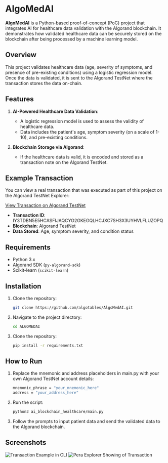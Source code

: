 # AlgoMedAI

**AlgoMedAI** is a Python-based proof-of-concept (PoC) project that integrates AI for healthcare data validation with the Algorand blockchain. It demonstrates how validated healthcare data can be securely stored on the blockchain after being processed by a machine learning model.

## Overview

This project validates healthcare data (age, severity of symptoms, and presence of pre-existing conditions) using a logistic regression model. Once the data is validated, it is sent to the Algorand TestNet where the transaction stores the data on-chain.

## Features

1. **AI-Powered Healthcare Data Validation**: 
   - A logistic regression model is used to assess the validity of healthcare data.
   - Data includes the patient's age, symptom severity (on a scale of 1-10), and pre-existing conditions.

2. **Blockchain Storage via Algorand**:
   - If the healthcare data is valid, it is encoded and stored as a transaction note on the Algorand TestNet.

## Example Transaction

You can view a real transaction that was executed as part of this project on the Algorand TestNet Explorer:

[View Transaction on Algorand TestNet](https://testnet.explorer.perawallet.app/tx/IY3TDBN5E5HCASFIJAQCYO2GKEGQLHCJXC7SH3X3UYHVLFLUZOPQ)

- **Transaction ID**: IY3TDBN5E5HCASFIJAQCYO2GKEGQLHCJXC7SH3X3UYHVLFLUZOPQ
- **Blockchain**: Algorand TestNet
- **Data Stored**: Age, symptom severity, and condition status

## Requirements

- Python 3.x
- Algorand SDK (`py-algorand-sdk`)
- Scikit-learn (`scikit-learn`)

## Installation

1. Clone the repository:
   ```bash
   git clone https://github.com/algotables/AlgoMedAI.git
3. Navigate to the project directory:
   ```bash
   cd ALGOMEDAI
5. Clone the repository:
   ```bash
   pip install -r requirements.txt

## How to Run
1. Replace the mnemonic and address placeholders in main.py with your own Algorand TestNet account details:
   ```bash
   mnemonic_phrase = "your_mnemonic_here"
   address = "your_address_here"
3. Run the script:
   ```bash
   python3 ai_blockchain_healthcare/main.py
4. Follow the prompts to input patient data and send the validated data to the Algorand blockchain.

## Screenshots
<img src="https://github.com/user-attachments/assets/3f0614fd-bdfe-452f-a0e1-1d5222e7bc43" alt="Transaction Example in CLI"/>

<img src="https://github.com/user-attachments/assets/1b752c20-6560-41a1-9925-5900de0779ac" alt="Pera Explorer Showing of Transaction"/>
